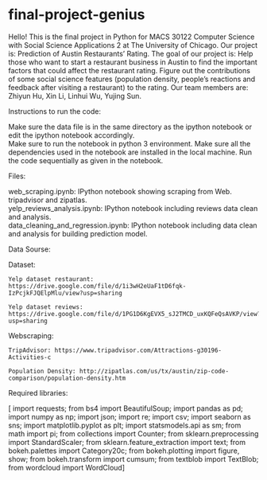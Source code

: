 # final-project-genius


Hello! This is the final project in Python for MACS 30122 Computer Science with Social Science Applications 2 at The University of Chicago. Our project is: Prediction of Austin Restaurants’ Rating. The goal of our project is: Help those who want to start a restaurant business in Austin to find the important factors that could affect the restaurant rating. Figure out the contributions of some social science features (population density, people’s reactions and feedback after visiting a restaurant) to the rating. Our team members are: Zhiyun Hu, Xin Li, Linhui Wu, Yujing Sun.


Instructions to run the code:

  Make sure the data file is in the same directory as the ipython notebook or edit the ipython notebook accordingly.  
  Make sure to run the notebook in python 3 environment. Make sure all the dependencies used in the notebook are installed in the local machine.
  Run the code sequentially as given in the notebook.


Files:

  web_scraping.ipynb: IPython notebook showing scraping from Web. tripadvisor and zipatlas.     
  yelp_reviews_analysis.ipynb: IPython notebook including reviews data clean and analysis.      
  data_cleaning_and_regression.ipynb: IPython notebook including data clean and analysis for building prediction model.


Data Sourse:

  Dataset:
  
    Yelp dataset restaurant: https://drive.google.com/file/d/1i3wH2eUaF1tD6fqk-IzPcjkFJQElpMlu/view?usp=sharing
    
    Yelp dataset reviews: https://drive.google.com/file/d/1PG1D6KgEVX5_sJ2TMCD_uxKQFeQsAVKP/view?usp=sharing
    
  Webscraping:
  
    TripAdvisor: https://www.tripadvisor.com/Attractions-g30196-Activities-c
    
    Population Density: http://zipatlas.com/us/tx/austin/zip-code-comparison/population-density.htm



Required libraries:

  [ import requests; from bs4 import BeautifulSoup; import pandas as pd; import numpy as np; import json; import re; import csv; import seaborn as sns; import matplotlib.pyplot as plt; import statsmodels.api as sm; from math import pi; from collections import Counter; from sklearn.preprocessing import StandardScaler; from sklearn.feature_extraction import text; from bokeh.palettes import Category20c; from bokeh.plotting import figure, show; from bokeh.transform import cumsum; from textblob import TextBlob; from wordcloud import WordCloud]
  
